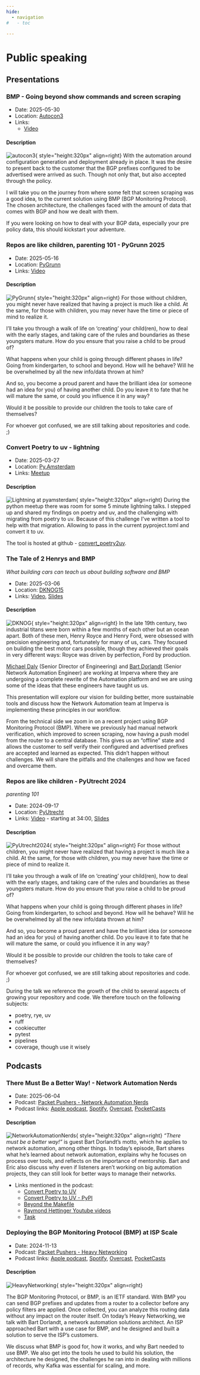 ```yaml
---
hide:
  - navigation
#   - toc

---
```

<!-- <style>
  /* Inline styles */
  .md-main__inner {
    /* max-width: 1040px; */
    padding-left: 250px;
  }
</style> -->

# Public speaking

## Presentations

### BMP - Going beyond show commands and screen scraping

* Date: 2025-05-30
* Location: [Autocon3](https://networkautomation.forum/autocon3/)
* Links:
    * [Video](https://youtu.be/MgK2YSfTvD8)

#### Description
![autocon3](images/autocon3.png){ style="height:320px" align=right}
With the automation around configuration generation and deployment already in place. It was the desire to present back to the customer that the BGP prefixes configured to be advertised were arrived as such. Though not only that, but also accepted through the policy.

I will take you on the journey from where some felt that screen scraping was a good idea, to the current solution using BMP (BGP Monitoring Protocol). The chosen architecture, the challenges faced with the amount of data that comes with BGP and how we dealt with them.

If you were looking on how to deal with your BGP data, especially your pre policy data, this should kickstart your adventure.


### Repos are like children, parenting 101 - PyGrunn 2025

* Date: 2025-05-16
* Location: [PyGrunn](https://pygrunn.org/)
* Links: [Video](https://www.youtube.com/watch?v=Kc8fDYP5cJU)

#### Description
![PyGrunn](images/pygrunn.png){ style="height:320px" align=right}
For those without children, you might never have realized that having a project is much like a child. At the same, for those with children, you may never have the time or piece of mind to realize it.

I’ll take you through a walk of life on ‘creating’ your child(ren), how to deal with the early stages, and taking care of the rules and boundaries as these youngsters mature. How do you ensure that you raise a child to be proud of?

What happens when your child is going through different phases in life? Going from kindergarten, to school and beyond. How will he behave? Will he be overwhelmed by all the new info/data thrown at him?

And so, you become a proud parent and have the brilliant idea (or someone had an idea for you) of having another child. Do you leave it to fate that he will mature the same, or could you influence it in any way?

Would it be possible to provide our children the tools to take care of themselves?

For whoever got confused, we are still talking about repositories and code. ;)


### Convert Poetry to uv - lightning

* Date: 2025-03-27
* Location: [Py.Amsterdam](https://py.amsterdam/)
* Links: [Meetup](https://www.meetup.com/pyamsterdam/events/306556782/)

#### Description
![Lightning at pyamsterdam](images/poetry2uv.png){ style="height:320px" align=right}
During the python meetup there was room for some 5 minute lightning talks. I stepped up and shared my findings on poetry and uv, and the challenging with migrating from poetry to uv. Because of this challenge I've written a tool to help with that migration. Allowing to pass in the current pyproject.toml and convert it to uv.

The tool is hosted at github - [convert_poetry2uv](https://github.com/bartdorlandt/convert_poetry2uv/).

### The Tale of 2 Henrys and BMP

*What building cars can teach us about building software and BMP*

* Date: 2025-03-06
* Location: [DKNOG15](https://events.dknog.dk/event/32/)
* Links: [Video](https://youtu.be/e3OhlqFvwJg?si=JGmz8ATHulvWx-f5), [Slides](https://drive.google.com/file/d/1FrExg3i-Ieh9vLlQq4HXYCXLpS0W7Vzc/view)

#### Description
![DKNOG](images/dknog.png){ style="height:320px" align=right}
In the late 19th century, two industrial titans were born within a few months of each other but an ocean apart. Both of these men, Henry Royce and Henry Ford, were obsessed with precision engineering and, fortunately for many of us, cars. They focused on building the best motor cars possible, though they achieved their goals in very different ways: Royce was driven by perfection, Ford by production.

[Michael Daly](https://www.linkedin.com/in/michaeladaly/) (Senior Director of Engineering) and [Bart Dorlandt](https://www.linkedin.com/in/bartdorlandt/) (Senior Network Automation Engineer) are working at Imperva where they are undergoing a complete rewrite of the Automation platform and we are using some of the ideas that these engineers have taught us us.

This presentation will explore our vision for building better, more sustainable tools and discuss how the Network Automation team at Imperva is implementing these principles in our workflow.

From the technical side we zoom in on a recent project using BGP Monitoring Protocol (BMP). Where we previously had manual network verification, which improved to screen scraping, now having a push model from the router to a central database. This gives us an “offline” state and allows the customer to self verify their configured and advertised prefixes are accepted and learned as expected. This didn’t happen without challenges. We will share the pitfalls and the challenges and how we faced and overcame them.


### Repos are like children - PyUtrecht 2024

*parenting 101*

* Date: 2024-09-17
* Location: [PyUtrecht](https://www.meetup.com/pyutrecht/)
* Links: [Video](https://drive.google.com/file/d/1XomrwxB4OdmknrYf6MasjhGxZJgJEYNO/view) - starting at 34:00, [Slides](https://drive.google.com/file/d/1-jheUXSoFJyEim1-QCK4-CFoKSRMiZ9Z/view?usp=sharing)

#### Description
![PyUtrecht2024](images/pyutrecht2024.png){ style="height:320px" align=right}
For those without children, you might never have realized that having a project is much like a child. At the same, for those with children, you may never have the time or piece of mind to realize it.

I’ll take you through a walk of life on ‘creating’ your child(ren), how to deal with the early stages, and taking care of the rules and boundaries as these youngsters mature. How do you ensure that you raise a child to be proud of?

What happens when your child is going through different phases in life? Going from kindergarten, to school and beyond. How will he behave? Will he be overwhelmed by all the new info/data thrown at him?

And so, you become a proud parent and have the brilliant idea (or someone had an idea for you) of having another child. Do you leave it to fate that he will mature the same, or could you influence it in any way?

Would it be possible to provide our children the tools to take care of themselves?

For whoever got confused, we are still talking about repositories and code. ;)

During the talk we reference the growth of the child to several aspects of growing your repository and code. We therefore touch on the following subjects:

* poetry, rye, uv
* ruff
* cookiecutter
* pytest
* pipelines
* coverage, though use it wisely


## Podcasts

### There Must Be a Better Way! - Network Automation Nerds

* Date: 2025-06-04
* Podcast: [Packet Pushers - Network Automation Nerds](https://packetpushers.net/podcasts/network-automation-nerds/nan093-network-automation-there-must-be-a-better-way/)
* Podcast links: [Apple podcast](https://podcasts.apple.com/us/podcast/network-automation-nerds/id1730980821), [Spotify](https://open.spotify.com/show/24feK9uvQNAMf71dHqAXBG), [Overcast](https://overcast.fm/itunes1730980821), [PocketCasts](https://pca.st/s8h382t3)

#### Description
![NetworkAutomationNerds](https://packetpushers.net/wp-content/uploads/2025/06/NAN093-artwork.png){ style="height:320px" align=right}
*“There must be a better way!”* is guest Bart Dorlandt’s motto, which he applies to network automation, among other things. In today’s episode, Bart shares what he’s learned about network automation, explains why he focuses on process over tools, and reflects on the importance of mentorship. Bart and Eric also discuss why even if listeners aren’t working on big automation projects, they can still look for better ways to manage their networks.

* Links mentioned in the podcast:
    * [Convert Poetry to UV](https://github.com/bartdorlandt/convert_poetry2uv/)
    * [Convert Poetry to UV - PyPI](https://pypi.org/project/convert-poetry2uv/)
    * [Beyond the Makefile](https://github.com/bartdorlandt/Beyond_the_Makefile)
    * [Raymond Hettinger Youtube videos](https://www.youtube.com/results?search_query=+Raymond+Hettinger)
    * [Task](https://taskfile.dev/)


### Deploying the BGP Monitoring Protocol (BMP) at ISP Scale

* Date: 2024-11-13
* Podcast: [Packet Pushers - Heavy Networking](https://packetpushers.net/podcasts/heavy-networking/hn-759-deploying-the-bgp-monitoring-protocol-bmp-at-isp-scale/)
* Podcast links: [Apple podcast](https://podcasts.apple.com/us/podcast/heavy-networking/id370842767), [Spotify](https://open.spotify.com/show/7GlOoc33YmMT9j9hrvKH0y), [Overcast](https://overcast.fm/itunes370842767), [PocketCasts](https://pca.st/XOMu)

#### Description
![HeavyNetworking](https://packetpushers.net/wp-content/uploads/2024/11/HN759-artwork.png){ style="height:320px" align=right}

The BGP Monitoring Protocol, or BMP, is an IETF standard. With BMP you can send BGP prefixes and updates from a router to a collector before any policy filters are applied. Once collected, you can analyze this routing data without any impact on the router itself. On today’s Heavy Networking, we talk with Bart Dorlandt, a network automation solutions architect. An ISP approached Bart with a use case for BMP, and he designed and built a solution to serve the ISP’s customers.

We discuss what BMP is good for, how it works, and why Bart needed to use BMP. We also get into the tools he used to build his solution, the architecture he designed, the challenges he ran into in dealing with millions of records, why Kafka was essential for scaling, and more.
